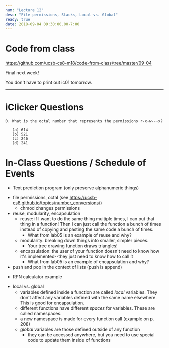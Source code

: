 ```yaml
---
num: "Lecture 12"
desc: "File permissions, Stacks, Local vs. Global"
ready: true
date: 2018-09-04 09:30:00.00-7:00
---
```


# Code from class

<https://github.com/ucsb-cs8-m18/code-from-class/tree/master/09-04>

Final next week!

You don't have to print out ic01 tomorrow.

---

iClicker Questions
==================

```
0. What is the octal number that represents the permissions r-x-w---x?

   (a) 614
   (b) 521
   (c) 246
   (d) 241
```

In-Class Questions / Schedule of Events
=======================================

+ Text prediction program (only preserve alphanumeric things)
- file permissions, octal (see <https://ucsb-cs8.github.io/topics/number_conversions/>)
  - chmod changes permissions
- reuse, modularity, encapsulation
  - reuse: if I want to do the same thing multiple times, I can put
    that thing in a function! Then I can just call the function a
    bunch of times instead of copying and pasting the same code a
    bunch of times.
    - What from lab05 is an example of reuse and why?
  - modularity: breaking down things into smaller, simpler pieces. 
    - Your tree drawing function draws triangles!
  - encapsulation: the user of your function doesn't need to know how
    it's implemented--they just need to know how to call it
    - What from lab05 is an example of encapsulation and why?
- push and pop in the context of lists (push is append)
+ RPN calculator example
- local vs. global
  - variables defined inside a function are called *local*
    variables. They don't affect any variables defined with the same
    name elsewhere. This is good for encapsulation.
  - different functions have different *spaces* for variables. These
    are called namespaces.
  - a new namespace is made for every function call (example on
    p. 208)
  - *global* variables are those defined outside of any function
    - they can be accessed anywhere, but you need to use special code
      to update them inside of functions
